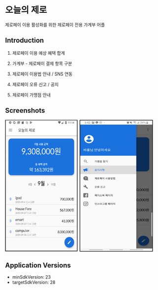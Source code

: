 # 오늘의 제로
제로페이 이용 활성화를 위한 제로페이 전용 가계부 어플

## Introduction
1. 제로페이 이용 예상 혜택 합계

2. 가계부 - 제로페이 결제 항목 구분

3. 제로페이 이용법 안내 / SNS 연동

4. 제로페이 오류 신고 / 공지

5. 제로페이 가맹점 안내

## Screenshots
<img src="readme/screenshot.png" width="480px"></img>


## Application Versions
- minSdkVersion: 23
- targetSdkVersion: 28
